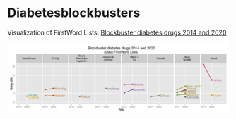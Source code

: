 # Diabetesblockbusters

Visualization of FirstWord Lists: [Blockbuster diabetes drugs 2014 and 2020](http://www.firstwordpharma.com/node/1282421#axzz3ZoYrDX18)

![blockbusters](https://github.com/tpall/Diabetesblockbusters/blob/master/Diabetesblockbusters.png)
